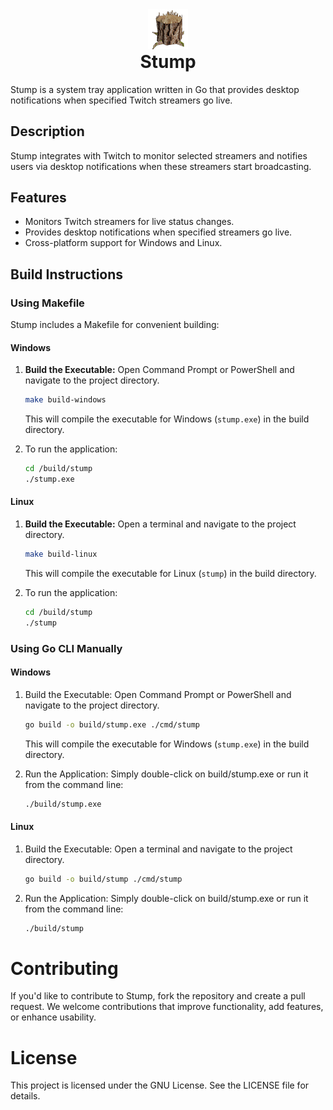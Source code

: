 <div style="text-align:center;">
  <img src="assets/icon/icon_linux.png" alt="Stump Logo: a pixelated tree stump" width="64" height="64">
</div>

<h1 style="margin-top: 0; text-align: center;">Stump</h1>

Stump is a system tray application written in Go that provides desktop notifications when specified Twitch streamers go live.

## Description

Stump integrates with Twitch to monitor selected streamers and notifies users via desktop notifications when these streamers start broadcasting.

## Features

- Monitors Twitch streamers for live status changes.
- Provides desktop notifications when specified streamers go live.
- Cross-platform support for Windows and Linux.

## Build Instructions

### Using Makefile

Stump includes a Makefile for convenient building:

#### Windows

1. **Build the Executable:** Open Command Prompt or PowerShell and navigate to the project directory.

   ```bash
   make build-windows
   ```
   
    This will compile the executable for Windows (`stump.exe`) in the build directory.


2. To run the application:

    ```bash
   cd /build/stump
    ./stump.exe
    ```

#### Linux

1. **Build the Executable:** Open a terminal and navigate to the project directory.

   ```bash
   make build-linux
   ```

   This will compile the executable for Linux (`stump`) in the build directory.


2. To run the application:

    ```bash
   cd /build/stump
    ./stump
    ```

### Using Go CLI Manually

#### Windows

1. Build the Executable: Open Command Prompt or PowerShell and navigate to the project directory.

    ```bash
    go build -o build/stump.exe ./cmd/stump
    ```
    This will compile the executable for Windows (`stump.exe`) in the build directory.


2. Run the Application: Simply double-click on build/stump.exe or run it from the command line:

    ```bash
    ./build/stump.exe
    ```

#### Linux

1. Build the Executable: Open a terminal and navigate to the project directory.

    ``` bash
    go build -o build/stump ./cmd/stump
    ```
2. Run the Application: Simply double-click on build/stump.exe or run it from the command line:

    ```bash
    ./build/stump
    ```

# Contributing
If you'd like to contribute to Stump, fork the repository and create a pull request. We welcome contributions that improve functionality, add features, or enhance usability.

# License
This project is licensed under the GNU License. See the LICENSE file for details.
